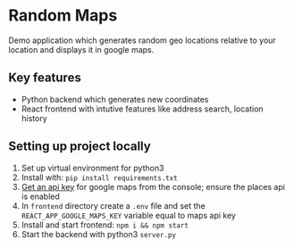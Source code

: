 # Random Maps
Demo application which generates random geo locations relative to your location and displays it 
in google maps. 

## Key features
- Python backend which generates new coordinates
- React frontend with intutive features like address search, location history


## Setting up project locally
1) Set up virtual environment for python3 
2) Install with: `pip install requirements.txt`
3) [Get an api key](https://developers.google.com/maps/documentation/javascript/get-api-key) for google maps from the console; ensure the places api is enabled
4) In `frontend` directory create a `.env` file and set the `REACT_APP_GOOGLE_MAPS_KEY` variable equal to maps api key
4) Install and start frontend: `npm i && npm start`
5) Start the backend with python3 `server.py`





